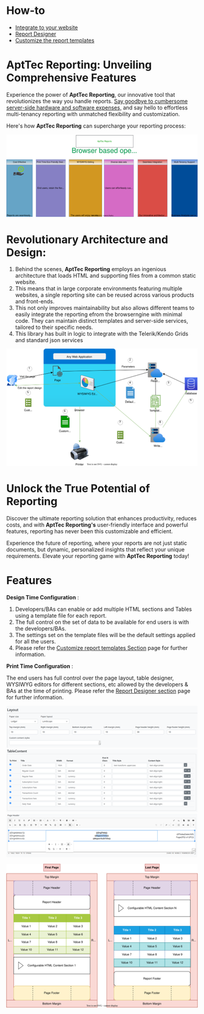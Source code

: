 # How-to

* [Integrate to your website ](HowTo.md "How to integrate")
* [Report Designer](ReportDesigner.md "Report designer section")
* [Customize the report templates](HowToTemplate.md "Customize the report templates")

# AptTec Reporting: Unveiling Comprehensive Features

Experience the power of **AptTec Reporting**, our innovative tool that revolutionizes the way you handle reports. [Say goodbye to cumbersome server-side hardware and software expenses,](ServersideReportingIssues.md) and say hello to effortless multi-tenancy reporting with unmatched flexibility and customization.

Here's how **AptTec Reporting** can supercharge your reporting process:

![Alt text](../diagrams/features.drawio.svg?raw=true&sanitize=true "Features")

# Revolutionary Architecture and Design:

1. Behind the scenes, **AptTec Reporting** employs an ingenious architecture that loads HTML and supporting files from a common static website.
2. This means that in large corporate environments featuring multiple websites, a single reporting site can be reused across various products and front-ends.
3. This not only improves maintainability but also allows different teams to easily integrate the reporting efrom the browserngine with minimal code. They can maintain distinct templates and server-side services, tailored to their specific needs.
4. This library has built in logic to integrate with the Telerik/Kendo Grids and standard json services

![Alt text](../diagrams/ClientReportingFlow.drawio.svg?raw=true&sanitize=true "Solution")

# Unlock the True Potential of Reporting

Discover the ultimate reporting solution that enhances productivity, reduces costs, and with **AptTec Reporting's** user-friendly interface and powerful features, reporting has never been this customizable and efficient.

Experience the future of reporting, where your reports are not just static documents, but dynamic, personalized insights that reflect your unique requirements. Elevate your reporting game with **AptTec Reporting** today!

# Features

**Design Time Configuration** :

1. Developers/BAs can enable or add multiple HTML sections and Tables using a template file for each report.
2. The full control on the set of data to be available for end users is with the developers/BAs.
3. The settings set on the template files will be the default settings applied for all the users.
4. Please refer the [Customize report templates Section](HowToTemplate.md "Customize report templates Section") page for further information.

**Print Time Configuration** : 

The end users has full control over the page layout, table designer, WYSIWYG editors for different sections, etc allowed by the developers & BAs at the time of printing. Please refer the [Report Designer section](ReportDesigner.md "Report designer section") page for further information.

![Alt text](../diagrams/LayoutDesigner.drawio.svg?raw=true&sanitize=true "Layout Designer")
![Alt text](../diagrams/TableDesigner.drawio.svg?raw=true&sanitize=true "Table Designer")
![Alt text](../diagrams/HTMLDesigner.drawio.svg?raw=true&sanitize=true "HTML Designer")

![Alt text](../diagrams/PageLayout.drawio.svg?raw=true&sanitize=true "Print time configurations")